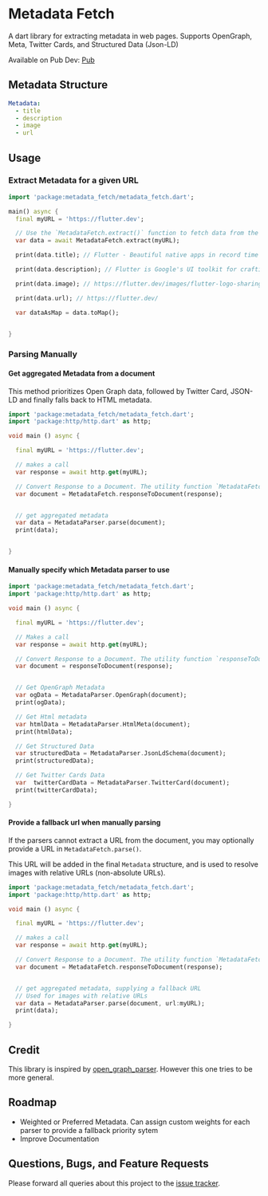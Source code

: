 # Metadata Fetch
A dart library for extracting metadata in web pages. Supports OpenGraph, Meta, Twitter Cards, and Structured Data (Json-LD)

Available on Pub Dev:
[Pub](https://pub.dev/packages/metadata_fetch)

## Metadata Structure

```yaml
Metadata:
  - title
  - description
  - image
  - url
```

## Usage


### Extract Metadata for a given URL

```dart
import 'package:metadata_fetch/metadata_fetch.dart';

main() async {
  final myURL = 'https://flutter.dev';

  // Use the `MetadataFetch.extract()` function to fetch data from the url
  var data = await MetadataFetch.extract(myURL); 

  print(data.title); // Flutter - Beautiful native apps in record time

  print(data.description); // Flutter is Google's UI toolkit for crafting beautiful...

  print(data.image); // https://flutter.dev/images/flutter-logo-sharing.png

  print(data.url); // https://flutter.dev/

  var dataAsMap = data.toMap();


}
```

### Parsing Manually

#### Get aggregated Metadata from a document

This method prioritizes Open Graph data, followed by Twitter Card, JSON-LD and finally falls back to HTML metadata.


```dart
import 'package:metadata_fetch/metadata_fetch.dart';
import 'package:http/http.dart' as http;

void main () async {

  final myURL = 'https://flutter.dev';

  // makes a call
  var response = await http.get(myURL);

  // Convert Response to a Document. The utility function `MetadataFetch.responseToDocument` is provided or you can use own decoder/parser.
  var document = MetadataFetch.responseToDocument(response);


  // get aggregated metadata
  var data = MetadataParser.parse(document);
  print(data);


}

```

#### Manually specify which Metadata parser to use

```dart
import 'package:metadata_fetch/metadata_fetch.dart';
import 'package:http/http.dart' as http;

void main () async {

  final myURL = 'https://flutter.dev';

  // Makes a call
  var response = await http.get(myURL);

  // Convert Response to a Document. The utility function `responseToDocument` is provided or you can use own decoder/parser.
  var document = responseToDocument(response);


  // Get OpenGraph Metadata
  var ogData = MetadataParser.OpenGraph(document);
  print(ogData);

  // Get Html metadata
  var htmlData = MetadataParser.HtmlMeta(document);
  print(htmlData);

  // Get Structured Data
  var structuredData = MetadataParser.JsonLdSchema(document);
  print(structuredData);

  // Get Twitter Cards Data
  var  twitterCardData = MetadataParser.TwitterCard(document);
  print(twitterCardData);

}
```

#### Provide a fallback url when manually parsing

If the parsers cannot extract a URL from the document, you may optionally provide a URL in `MetadataFetch.parse()`. 

This URL will be added in the final `Metadata` structure, and is used to resolve images with relative URLs (non-absolute URLs).

```dart
import 'package:metadata_fetch/metadata_fetch.dart';
import 'package:http/http.dart' as http;

void main () async {

  final myURL = 'https://flutter.dev';

  // makes a call
  var response = await http.get(myURL);

  // Convert Response to a Document. The utility function `MetadataFetch.responseToDocument` is provided or you can use own decoder/parser.
  var document = MetadataFetch.responseToDocument(response);


  // get aggregated metadata, supplying a fallback URL
  // Used for images with relative URLs
  var data = MetadataParser.parse(document, url:myURL);
  print(data);

}

```







## Credit
This library is inspired by [open_graph_parser](https://github.com/Patte1808/open_graph_parser). 
However this one tries to be more general.


## Roadmap
- Weighted or Preferred Metadata. Can assign custom weights for each parser to provide a fallback priority sytem
- Improve Documentation


## Questions, Bugs, and Feature Requests
Please forward all queries about this project to the [issue tracker](https://github.com/jg-l/metadata_fetch/issues).

